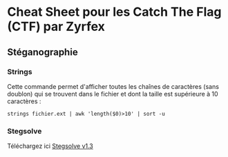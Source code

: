 # Cheat Sheet pour les Catch The Flag (CTF) par Zyrfex

## Stéganographie

### Strings
Cette commande permet d'afficher toutes les chaînes de caractères (sans doublon) qui se trouvent dans le fichier et dont la taille est supérieure à 10 caractères :
```
strings fichier.ext | awk 'length($0)>10' | sort -u
```

### Stegsolve
Téléchargez ici [Stegsolve v1.3](https://github.com/Zyrfex/CheatSheet/raw/main/Outils/Stegsolve%20v1.3.jar)
